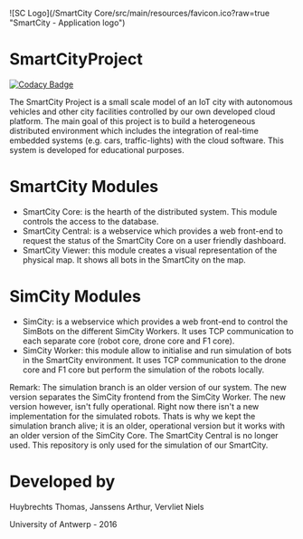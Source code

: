 ![SC Logo](/SmartCity Core/src/main/resources/favicon.ico?raw=true "SmartCity - Application logo")

SmartCityProject
================

[![Codacy Badge](https://api.codacy.com/project/badge/Grade/461c995ba3d3429eb5d67fd1eba67c19)](https://www.codacy.com/app/SmartCity-UAntwerpen/SmartCityProject?utm_source=github.com&amp;utm_medium=referral&amp;utm_content=SmartCity-UAntwerpen/SmartCityProject&amp;utm_campaign=Badge_Grade)

The SmartCity Project is a small scale model of an IoT city with autonomous vehicles and other city facilities
controlled by our own developed cloud platform. The main goal of this project is to build a heterogeneous
distributed environment which includes the integration of real-time embedded systems (e.g. cars, traffic-lights)
with the cloud software. This system is developed for educational purposes.


SmartCity Modules
=================

 - SmartCity Core: is the hearth of the distributed system. This module controls the access to the database.
 - SmartCity Central: is a webservice which provides a web front-end to request the status of the SmartCity Core on a user friendly dashboard.
 - SmartCity Viewer: this module creates a visual representation of the physical map. It shows all bots in the SmartCity on the map.


SimCity Modules
===============

 - SimCity: is a webservice which provides a web front-end to control the SimBots on the different SimCity Workers. It uses TCP communication to each separate core (robot core, drone core and F1 core).
 - SimCity Worker: this module allow to initialise and run simulation of bots in the SmartCity environment. It uses TCP communication to the drone core and F1 core but perform the simulation of the robots locally.
 
Remark: The simulation branch is an older version of our system. The new version separates the SimCity frontend from the SimCity Worker. The new version however, isn't fully operational. Right now there isn't a new implementation for the simulated robots. Thats is why we kept the simulation branch alive; it is an older, operational version but it works with an older version of the SimCity Core. 
The SmartCity Central is no longer used. This repository is only used for the simulation of our SmartCity. 


Developed by
============

Huybrechts Thomas,
Janssens Arthur,
Vervliet Niels

University of Antwerp - 2016
